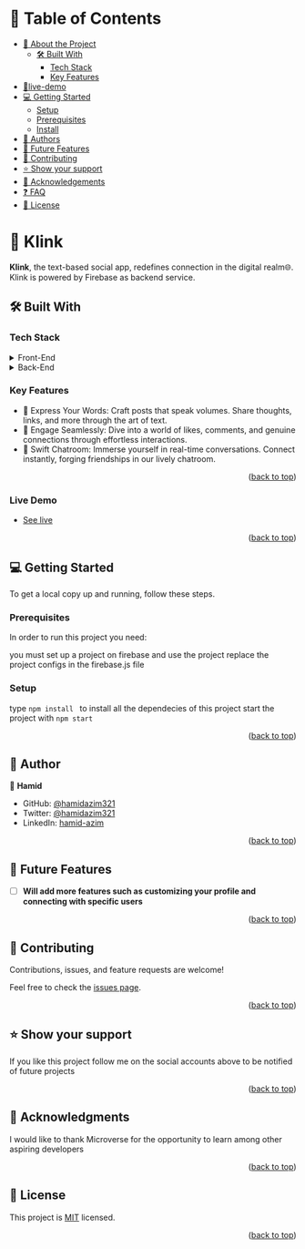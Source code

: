 # 📗 Table of Contents

- [📖 About the Project](#about-project)
  - [🛠 Built With](#built-with)
    - [Tech Stack](#tech-stack)
    - [Key Features](#key-features)
- [🚀live-demo](#live-demo)
- [💻 Getting Started](#getting-started)
  - [Setup](#setup)
  - [Prerequisites](#prerequisites)
  - [Install](#install)
- [👥 Authors](#authors)
- [🔭 Future Features](#future-features)
- [🤝 Contributing](#contributing)
- [⭐️ Show your support](#support)
- [🙏 Acknowledgements](#acknowledgements)
- [❓ FAQ](#faq)
- [📝 License](#license)


# 📖 Klink <a name="about-project"></a>

**Klink**, the text-based social app, redefines connection in the digital realm🌐. Klink is powered by Firebase as backend service.

## 🛠 Built With <a name="built-with"></a>

### Tech Stack <a name="tech-stack"></a>

<details>
  <summary>Front-End</summary>
  <ul>
    <li><a href="https://react.dev/">React</a></li>
  </ul>
</details>

<details>
  <summary>Back-End</summary>
  <ul>
    <li><a href="https://firebase.google.com/">Firebase</a></li>
  </ul>
</details>



### Key Features <a name="key-features"></a>
- 💬 Express Your Words: Craft posts that speak volumes. Share thoughts, links, and more through the art of text.
- 👥 Engage Seamlessly: Dive into a world of likes, comments, and genuine connections through effortless interactions.
- 📱 Swift Chatroom: Immerse yourself in real-time conversations. Connect instantly, forging friendships in our lively chatroom.

<p align="right">(<a href="#readme-top">back to top</a>)</p>


### Live Demo <a name="live-demo"></a>

-  [See live](https://klink-a8fdc.firebaseapp.com/)

<p align="right">(<a href="#readme-top">back to top</a>)</p>

## 💻 Getting Started <a name="getting-started"></a>

To get a local copy up and running, follow these steps.

### Prerequisites

In order to run this project you need:

you must set up a project on firebase and use the project replace the project configs in the firebase.js file

### Setup
type ```npm install ``` to install all the dependecies of this project start the project with ```npm start```

<p align="right">(<a href="#readme-top">back to top</a>)</p>


## 👥 Author <a name="authors"></a>

👤 **Hamid**

- GitHub: [@hamidazim321](https://github.com/hamidazim321)
- Twitter: [@hamidazim321](https://twitter.com/hamidazim321)
- LinkedIn: [hamid-azim](https://www.linkedin.com/in/hamid-azim)

<p align="right">(<a href="#readme-top">back to top</a>)</p>


## 🔭 Future Features <a name="future-features"></a>

- [ ] **Will add more features such as customizing your profile and connecting with specific users**

<p align="right">(<a href="#readme-top">back to top</a>)</p>


## 🤝 Contributing <a name="contributing"></a>

Contributions, issues, and feature requests are welcome!

Feel free to check the [issues page](../../issues/).

<p align="right">(<a href="#readme-top">back to top</a>)</p>

## ⭐️ Show your support <a name="support"></a>

If you like this project follow me on the social accounts above to be notified of future projects

<p align="right">(<a href="#readme-top">back to top</a>)</p>


## 🙏 Acknowledgments <a name="acknowledgements"></a>

I would like to thank Microverse for the opportunity to learn among other aspiring developers

<p align="right">(<a href="#readme-top">back to top</a>)</p>


## 📝 License <a name="license"></a>

This project is [MIT](./LICENSE) licensed.

<p align="right">(<a href="#readme-top">back to top</a>)</p>
